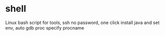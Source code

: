 # shell
Linux bash script for tools, ssh no password, one click install java and set env, auto gdb proc specify procname
